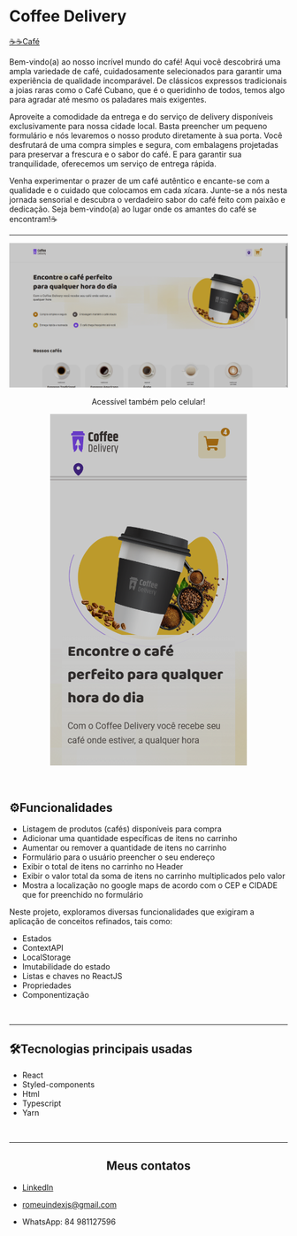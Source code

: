 <h1>Coffee Delivery</h1>

[☕☕Café](https://coffee-delivery-amber-phi.vercel.app)

<p>
Bem-vindo(a) ao nosso incrível mundo do café! Aqui você descobrirá uma ampla variedade de café, cuidadosamente selecionados para garantir uma experiência de qualidade incomparável. De clássicos expressos tradicionais a joias raras como o Café Cubano, que é o queridinho de todos, temos algo para agradar até mesmo os paladares mais exigentes.

Aproveite a comodidade da entrega e do serviço de delivery disponíveis exclusivamente para nossa cidade local. Basta preencher um pequeno formulário e nós levaremos o nosso produto diretamente à sua porta. Você desfrutará de uma compra simples e segura, com embalagens projetadas para preservar a frescura e o sabor do café. E para garantir sua tranquilidade, oferecemos um serviço de entrega rápida.

Venha experimentar o prazer de um café autêntico e encante-se com a qualidade e o cuidado que colocamos em cada xícara. Junte-se a nós nesta jornada sensorial e descubra o verdadeiro sabor do café feito com paixão e dedicação. Seja bem-vindo(a) ao lugar onde os amantes do café se encontram!☕</p>

<hr />

<div align='center'>

![preview](./src/assets/previews/previewCoffeeDeliveryDesktop.png)

<p>Acessível também pelo celular!</p>

![preview](./src/assets/previews/previewCoffeeDeliveryMobile.png)

</div>

<br />

<h2> ⚙Funcionalidades </h2>

- Listagem de produtos (cafés) disponíveis para compra
- Adicionar uma quantidade específicas de itens no carrinho
- Aumentar ou remover a quantidade de itens no carrinho
- Formulário para o usuário preencher o seu endereço
- Exibir o total de itens no carrinho no Header
- Exibir o valor total da soma de itens no carrinho multiplicados pelo valor
- Mostra a localização no google maps de acordo com o CEP e CIDADE que for preenchido no formulário

<p>Neste projeto, exploramos diversas funcionalidades que exigiram a aplicação de conceitos refinados, tais como:</p>

- Estados
- ContextAPI
- LocalStorage
- Imutabilidade do estado
- Listas e chaves no ReactJS
- Propriedades
- Componentização

<br />
<hr />

<h2> 🛠Tecnologias principais usadas </h2>

* React
* Styled-components
* Html
* Typescript
* Yarn

<br />
<hr />

<h2 align='center'> Meus contatos </h2>

* [LinkedIn](https://www.linkedin.com/in/romeu-soares-87749a231/)

* romeuindexjs@gmail.com

* WhatsApp: 84 981127596
